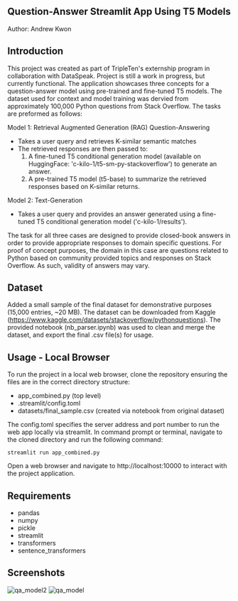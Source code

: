 ## Question-Answer Streamlit App Using T5 Models
Author: Andrew Kwon

## Introduction

This project was created as part of TripleTen's externship program in collaboration with DataSpeak. Project is still a work in progress, but currently functional. The application showcases three concepts for a question-answer model using pre-trained and fine-tuned T5 models. The dataset used for context and model training was dervied from approximately 100,000 Python questions from Stack Overflow. The tasks are preformed as follows:

Model 1: Retrieval Augmented Generation (RAG) Question-Answering
- Takes a user query and retrieves K-similar semantic matches
- The retrieved responses are then passed to:
  1) A fine-tuned T5 conditional generation model (available on HuggingFace: 'c-kilo-1/t5-sm-py-stackoverflow') to generate an answer.
  2) A pre-trained T5 model (t5-base) to summarize the retrieved responses based on K-similar returns.

Model 2: Text-Generation
- Takes a user query and provides an answer generated using a fine-tuned T5 conditional generation model ('c-kilo-1/results').

The task for all three cases are designed to provide closed-book answers in order to provide appropriate responses to domain specific questions. For proof of concept purposes, the domain in this case are questions related to Python based on community provided topics and responses on Stack Overflow. As such, validity of answers may vary.

## Dataset
Added a small sample of the final dataset for demonstrative purposes (15,000 entries, ~20 MB). The dataset can be downloaded from Kaggle (https://www.kaggle.com/datasets/stackoverflow/pythonquestions). The provided notebook (nb_parser.ipynb) was used to clean and merge the dataset, and export the final .csv file(s) for usage.

## Usage - Local Browser

To run the project in a local web browser, clone the repository ensuring the files are in the correct directory structure:
- app_combined.py (top level)
- .streamlit/config.toml
- datasets/final_sample.csv (created via notebook from original dataset)

The config.toml specifies the server address and port number to run the web app locally via streamlit. In command prompt or terminal, navigate to the cloned directory and run the following command:

<code>streamlit run app_combined.py</code>

Open a web browser and navigate to http://localhost:10000 to interact with the project application.

## Requirements
- pandas
- numpy
- pickle
- streamlit
- transformers
- sentence_transformers

## Screenshots

![qa_model2](https://github.com/adkwn1/question-answer-app/assets/119823114/d463b05d-adad-427e-bcb1-3b2af3645dfc)
![qa_model](https://github.com/adkwn1/question-answer-app/assets/119823114/3d17900d-c561-4b3d-a9b9-4b04e772ce02)
